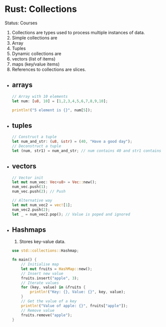 # Rust: Collections

Status: Courses

1. Collections are types used to process multiple instances of data. 
2. Simple collections are 
  1. Array 
  2. Tuples
3. Dynamic collections are 
  1. vectors (list of items)
  2. maps (key/value items)
4. References to collections are slices.
- ## arrays
  
  ```rust
  // Array with 10 elements
  let num: [u8, 10] = [1,2,3,4,5,6,7,8,9,10];
  
  println!("5 element is {}", num[5]);
  ```
- ## tuples
  
  ```rust
  // Construct a tuple
  let num_and_str: (u8, &str) = (40, "Have a good day"); 
  // Deconstruct a tuple 
  let (num, str1) = num_and_str; // num contains 40 and str1 contains Have a good day
  ```
- ## vectors
  
  ```rust
  // Vector init
  let mut num_vec: Vec<u8> = Vec::new(); 
  num_vec.push(1);
  num_vec.push(2); // Push 
  
  // Alternative way 
  let mut num_vec2 = vec![1];
  num_vec2.push(2); 
  let _ = num_vec2.pop(); // Value is poped and ignored
  ```
- ## Hashmaps
  
  1. Stores key-value data. 
    
    ```rust
    use std::collections::Hashmap;
    
    fn main() {
    	// Initialise map
    	let mut fruits = HashMap::new(); 
    	// Insert new value
    	fruits.insert("apple", 3);
    	// Iterate values 
    	for (key, value) in &fruits {
    		println!("Key: {}, Value: {}", key, value);
    	}
    	// Get the value of a key 
    	println!("Value of apple: {}", fruits["apple"]);
    	// Remove value
    	fruits.remove("apple");
    }
    ```